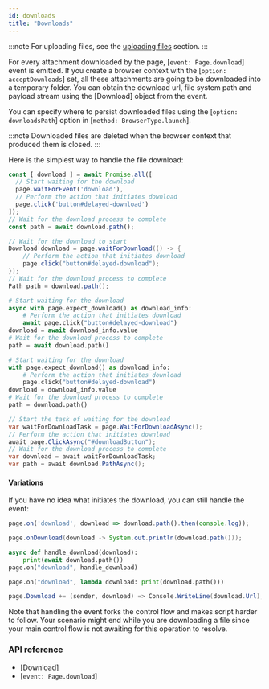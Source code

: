 ```yaml
---
id: downloads
title: "Downloads"
---
```


:::note
For uploading files, see the [uploading files](./input.md#upload-files) section.
:::

For every attachment downloaded by the page, [`event: Page.download`] event is emitted. If you create a browser context
with the [`option: acceptDownloads`] set, all these attachments are going to be downloaded into a temporary folder. You
can obtain the download url, file system path and payload stream using the [Download] object from the event.

You can specify where to persist downloaded files using the [`option: downloadsPath`] option in [`method: BrowserType.launch`].

:::note
Downloaded files are deleted when the browser context that produced them is closed.
:::

Here is the simplest way to handle the file download:

```js
const [ download ] = await Promise.all([
  // Start waiting for the download
  page.waitForEvent('download'),
  // Perform the action that initiates download
  page.click('button#delayed-download')
]);
// Wait for the download process to complete
const path = await download.path();
```

```java
// Wait for the download to start
Download download = page.waitForDownload(() -> {
    // Perform the action that initiates download
    page.click("button#delayed-download");
});
// Wait for the download process to complete
Path path = download.path();
```

```python async
# Start waiting for the download
async with page.expect_download() as download_info:
    # Perform the action that initiates download
    await page.click("button#delayed-download")
download = await download_info.value
# Wait for the download process to complete
path = await download.path()
```

```python sync
# Start waiting for the download
with page.expect_download() as download_info:
    # Perform the action that initiates download
    page.click("button#delayed-download")
download = download_info.value
# Wait for the download process to complete
path = download.path()
```

```csharp
// Start the task of waiting for the download
var waitForDownloadTask = page.WaitForDownloadAsync();
// Perform the action that initiates download
await page.ClickAsync("#downloadButton");
// Wait for the download process to complete
var download = await waitForDownloadTask;
var path = await download.PathAsync();
```

#### Variations

If you have no idea what initiates the download, you can still handle the event:

```js
page.on('download', download => download.path().then(console.log));
```

```java
page.onDownload(download -> System.out.println(download.path()));
```

```python async
async def handle_download(download):
    print(await download.path())
page.on("download", handle_download)
```

```python sync
page.on("download", lambda download: print(download.path()))
```

```csharp
page.Download += (sender, download) => Console.WriteLine(download.Url);
```

Note that handling the event forks the control flow and makes script harder to follow. Your scenario might end while you
are downloading a file since your main control flow is not awaiting for this operation to resolve.

### API reference
- [Download]
- [`event: Page.download`]
